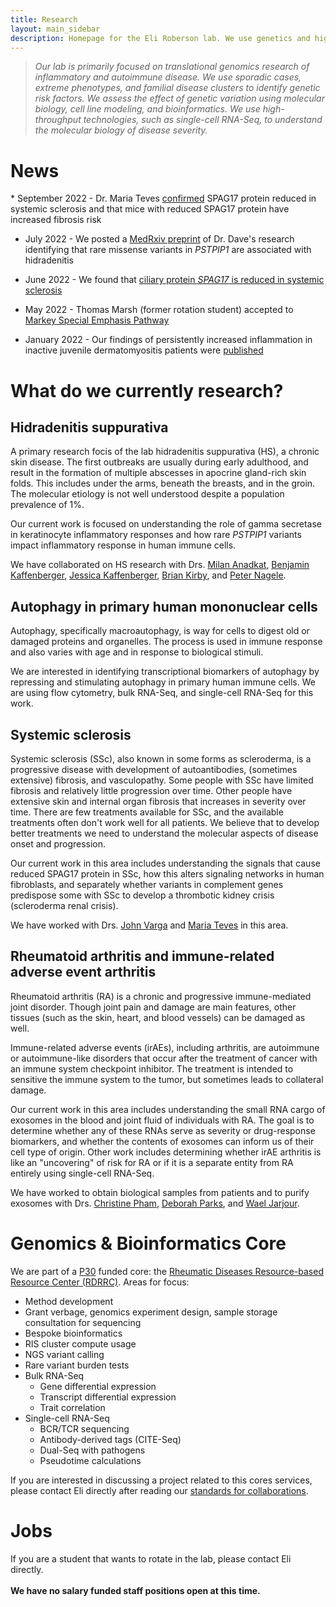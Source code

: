 ```yaml
---
title: Research
layout: main_sidebar
description: Homepage for the Eli Roberson lab. We use genetics and high-throughput technologies to dissect the causes and potential treatments of human autoimmune  and inflammatory diseases.
---
```


<blockquote>
<p><em>
Our lab is primarily focused on translational genomics research of inflammatory and autoimmune disease. We use sporadic cases, extreme phenotypes, and familial disease clusters to identify genetic risk factors. We assess the effect of genetic variation using molecular biology, cell line modeling, and bioinformatics. We use high-throughput technologies, such as single-cell RNA-Seq, to understand the molecular biology of disease severity.  
</em></p>
</blockquote>

<h1>News</h1>
* September 2022 - Dr. Maria Teves <a href="https://pubmed.ncbi.nlm.nih.gov/36116512/">confirmed</a> SPAG17 protein reduced in systemic sclerosis and that mice with reduced SPAG17 protein have increased fibrosis risk

* July 2022 - We posted a <a href="https://www.medrxiv.org/content/10.1101/2022.07.12.22277558v1">MedRxiv preprint</a> of Dr. Dave's research identifying that rare missense variants in <i>PSTPIP1</i> are associated with hidradenitis 

* June 2022 - We found that <a href="https://pubmed.ncbi.nlm.nih.gov/35762854/">ciliary protein <i>SPAG17</i> is reduced in systemic sclerosis</a>

* May 2022 - Thomas Marsh (former rotation student) accepted to <a href="http://www.dbbs.wustl.edu/curstudents/SpecialEmphasisPathways/Pages/Markey.aspx">Markey Special Emphasis Pathway</a>

* January 2022 - Our findings of persistently increased inflammation in inactive juvenile dermatomyositis patients were <a href="https://www.ncbi.nlm.nih.gov/pmc/articles/PMC8741808/">published</a>

<h1>What do we currently research?</h1>

<h2>Hidradenitis suppurativa</h2>
A primary research focis of the lab hidradenitis suppurativa (HS), a chronic skin disease. The first outbreaks are usually during early adulthood, and result in the formation of multiple abscesses in apocrine gland-rich skin folds. This includes under the arms, beneath the breasts, and in the groin. The molecular etiology is not well understood despite a population prevalence of 1%.

Our current work is focused on understanding the role of gamma secretase in keratinocyte inflammatory responses and how rare <i>PSTPIP1</i> variants impact inflammatory response in human immune cells.

We have collaborated on HS research with Drs. <a href="https://dermatology.wustl.edu/people/milan-j-anadkat-md/">Milan Anadkat</a>, <a href="https://wexnermedical.osu.edu/find-a-doctor/benjamin-kaffenberger-md-39618">Benjamin Kaffenberger</a>, <a href="https://wexnermedical.osu.edu/find-a-doctor/jessica-kaffenberger-md-50146">Jessica Kaffenberger</a>, <a href="https://svph.ie/healthcare-professionals/consultants-directory/prof-brian-kirby/">Brian Kirby</a>, and <a href="https://anesthesia.uchicago.edu/faculty/peter-nagele-md">Peter Nagele</a>.

<h2>Autophagy in primary human mononuclear cells</h2>
Autophagy, specifically macroautophagy, is way for cells to digest old or damaged proteins and organelles. The process is used in immune response and also varies with age and in response to biological stimuli.

We are interested in identifying transcriptional biomarkers of autophagy by repressing and stimulating autophagy in primary human immune cells. We are using flow cytometry, bulk RNA-Seq, and single-cell RNA-Seq for this work.

<h2>Systemic sclerosis</h2>
Systemic sclerosis (SSc), also known in some forms as scleroderma, is a progressive disease with development of autoantibodies, (sometimes extensive) fibrosis, and vasculopathy. Some people with SSc have limited fibrosis and relatively little progression over time. Other people have extensive skin and internal organ fibrosis that increases in severity over time. There are few treatments available for SSc, and the available treatments often don't work well for all patients. We believe that to develop better treatments we need to understand the molecular aspects of disease onset and progression.

Our current work in this area includes understanding the signals that cause reduced SPAG17 protein in SSc, how this alters signaling networks in human fibroblasts, and separately whether variants in complement genes predispose some with SSc to develop a thrombotic kidney crisis (scleroderma renal crisis).

We have worked with Drs. <a href="https://medicine.umich.edu/dept/immunology/john-varga-md">John Varga</a> and <a href="https://obgyn.vcu.edu/about/our-team/maria-e-teves-phd.html">Maria Teves</a> in this area.

<h2>Rheumatoid arthritis and immune-related adverse event arthritis</h2>
Rheumatoid arthritis (RA) is a chronic and progressive immune-mediated joint disorder. Though joint pain and damage are main features, other tissues (such as the skin, heart, and blood vessels) can be damaged as well.

Immune-related adverse events (irAEs), including arthritis, are autoimmune or autoimmune-like disorders that occur after the treatment of cancer with an immune system checkpoint inhibitor. The treatment is intended to sensitive the immune system to the tumor, but sometimes leads to collateral damage.

Our current work in this area includes understanding the small RNA cargo of exosomes in the blood and joint fluid of individuals with RA. The goal is to determine whether any of these RNAs serve as severity or drug-response biomarkers, and whether the contents of exosomes can inform us of their cell type of origin. Other work includes determining whether irAE arthritis is like an "uncovering" of risk for RA or if it is a separate entity from RA entirely using single-cell RNA-Seq.

We have worked to obtain biological samples from patients and to purify exosomes with Drs. <a href="https://wuphysicians.wustl.edu/for-patients/find-a-physician/christine-pham">Christine Pham</a>, <a href="https://wuphysicians.wustl.edu/for-patients/find-a-physician/deborah-parks">Deborah Parks</a>, and <a href="https://internalmedicine.osu.edu/rheumatology/directory/faculty/waeljarjour/">Wael Jarjour</a>.

<h1>Genomics & Bioinformatics Core</h1>
We are part of a <a href="https://reporter.nih.gov/project-details/10472003">P30</a> funded core: the <a href="https://sites.wustl.edu/rdrrc/">Rheumatic Diseases Resource-based Resource Center (RDRRC)</a>. Areas for focus:

* Method development
* Grant verbage, genomics experiment design, sample storage consultation for sequencing
* Bespoke bioinformatics
* RIS cluster compute usage
* NGS variant calling
* Rare variant burden tests
* Bulk RNA-Seq
  * Gene differential expression
  * Transcript differential expression
  * Trait correlation
* Single-cell RNA-Seq
  * BCR/TCR sequencing
  * Antibody-derived tags (CITE-Seq)
  * Dual-Seq with pathogens
  * Pseudotime calculations
  
If you are interested in discussing a project related to this cores services, please contact Eli directly after reading our <a href="collaborations.html">standards for collaborations</a>.

<h1>Jobs</h1>
If you are a student that wants to rotate in the lab, please contact Eli directly.<br>
<br>
<b>We have no salary funded staff positions open at this time.</b>
